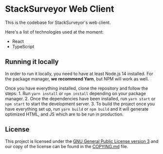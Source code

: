 # StackSurveyor Web Client

This is the codebase for StackSurveyor's web client.

Here's a list of technologies used at the moment:

- React
- TypeScript

## Running it locally

In order to run it locally, you need to have at least Node.js 14 installed. For the package manager,
**we recommend Yarn**, but NPM will work as well.

Once you have everything installed, clone the repository and follow the steps: 1. Run `yarn install` or `npm install` depending on your package manager. 2. Once the dependencies have been installed, run `yarn start` or `npm start` to start the development server. 3. To build the project once you have everything set up, run `yarn build` or `npm build` and it will generate
optimized HTML, and JS which are to be run in production.

## License

This project is licensed under the [GNU General Public License version
3](https://www.gnu.org/licenses/gpl-3.0.html) and our copy of the license can be found in the
[COPYING.md](COPYING.md) file.
